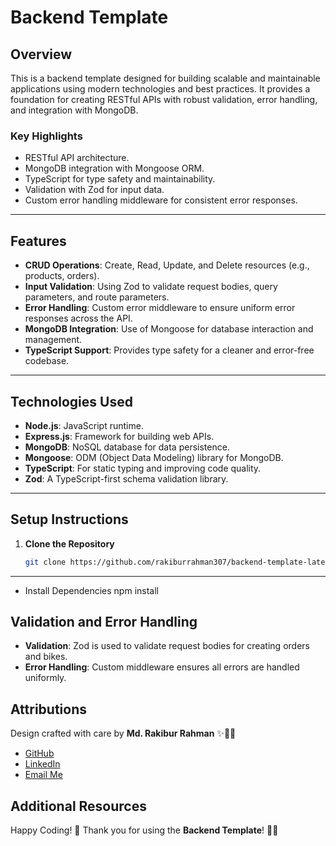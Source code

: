 # Backend Template

## Overview

This is a backend template designed for building scalable and maintainable applications using modern technologies and best practices. It provides a foundation for creating RESTful APIs with robust validation, error handling, and integration with MongoDB.

### Key Highlights

- RESTful API architecture.
- MongoDB integration with Mongoose ORM.
- TypeScript for type safety and maintainability.
- Validation with Zod for input data.
- Custom error handling middleware for consistent error responses.

---

## Features

- **CRUD Operations**: Create, Read, Update, and Delete resources (e.g., products, orders).
- **Input Validation**: Using Zod to validate request bodies, query parameters, and route parameters.
- **Error Handling**: Custom error middleware to ensure uniform error responses across the API.
- **MongoDB Integration**: Use of Mongoose for database interaction and management.
- **TypeScript Support**: Provides type safety for a cleaner and error-free codebase.

---

## Technologies Used

- **Node.js**: JavaScript runtime.
- **Express.js**: Framework for building web APIs.
- **MongoDB**: NoSQL database for data persistence.
- **Mongoose**: ODM (Object Data Modeling) library for MongoDB.
- **TypeScript**: For static typing and improving code quality.
- **Zod**: A TypeScript-first schema validation library.

---

## Setup Instructions

1. **Clone the Repository**

   ```bash
   git clone https://github.com/rakiburrahman307/backend-template-latest
   ```

---

- Install Dependencies
  npm install

## Validation and Error Handling

- **Validation**: Zod is used to validate request bodies for creating orders and bikes.
- **Error Handling**: Custom middleware ensures all errors are handled uniformly.

## Attributions

Design crafted with care by **Md. Rakibur Rahman** ✨🎨🚀

- [GitHub](https://github.com/rakiburrahman307)
- [LinkedIn](https://www.linkedin.com/in/md-rakibur-rahman-14b33a2a4/)
- [Email Me](mailto:rakiburrahman307@gmail.com)

## Additional Resources

Happy Coding! 🚀
Thank you for using the **Backend Template**! 🚴‍♂️
